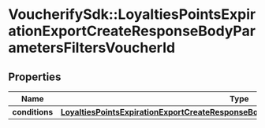 # VoucherifySdk::LoyaltiesPointsExpirationExportCreateResponseBodyParametersFiltersVoucherId

## Properties

| Name | Type | Description | Notes |
| ---- | ---- | ----------- | ----- |
| **conditions** | [**LoyaltiesPointsExpirationExportCreateResponseBodyParametersFiltersVoucherIdConditions**](LoyaltiesPointsExpirationExportCreateResponseBodyParametersFiltersVoucherIdConditions.md) |  | [optional] |

